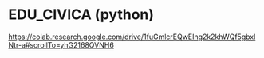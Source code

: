 # EDU_CIVICA (python)

https://colab.research.google.com/drive/1fuGmlcrEQwEIng2k2khWQf5gbxlNtr-a#scrollTo=yhG2168QVNH6
